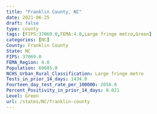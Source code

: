 ```yaml
---
title: "Franklin County, NC"
date: 2021-06-25
draft: false
type: county
tags: [FIPS:37069.0,FEMA:4.0,Large fringe metro,Green]
categories: [NC]
County: Franklin County
State: NC
FIPS: 37069.0
FEMA_Region: 4.0
Population: 69685.0
NCHS_Urban_Rural_Classification: Large fringe metro
Tests_in_prior_14_days: 1434.0
Fourteen_day_test_rate_per_100000: 2058.0
Percent_Positivity_in_prior_14_days: 0.021
Level: Green
url: /states/NC/franklin-county
---
```



